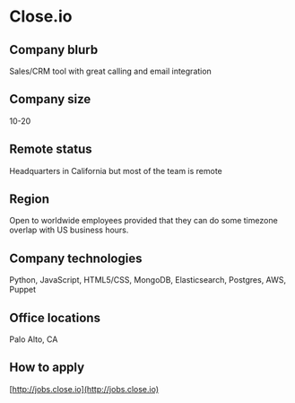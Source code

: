 # Close.io

## Company blurb

Sales/CRM tool with great calling and email integration

## Company size

10-20

## Remote status

Headquarters in California but most of the team is remote

## Region

Open to worldwide employees provided that they can do some timezone
overlap with US business hours.

## Company technologies

Python, JavaScript, HTML5/CSS, MongoDB, Elasticsearch, Postgres, AWS, Puppet

## Office locations

Palo Alto, CA

## How to apply

[http://jobs.close.io](http://jobs.close.io)
